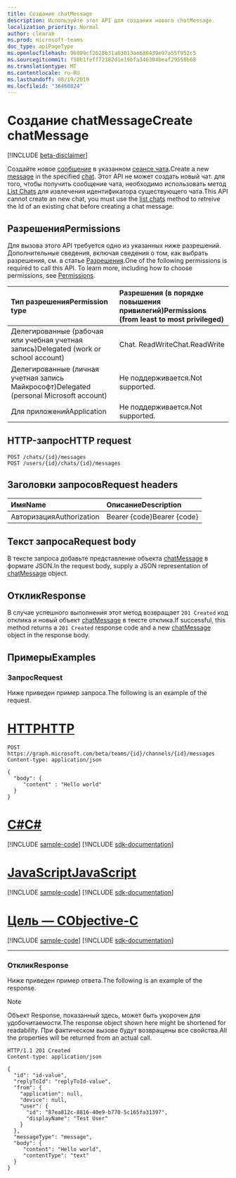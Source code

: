 ```yaml
---
title: Создание chatMessage
description: Используйте этот API для создания нового chatMessage.
localization_priority: Normal
author: clearab
ms.prod: microsoft-teams
doc_type: apiPageType
ms.openlocfilehash: 96099cf2628b31a03013ae680439e97a55f952c5
ms.sourcegitcommit: f50b1feff72182d1e19bfa346304beaf29558b68
ms.translationtype: MT
ms.contentlocale: ru-RU
ms.lasthandoff: 08/19/2019
ms.locfileid: "36460824"
---
```

# <a name="create-chatmessage"></a><span data-ttu-id="3e83c-103">Создание chatMessage</span><span class="sxs-lookup"><span data-stu-id="3e83c-103">Create chatMessage</span></span>

[!INCLUDE [beta-disclaimer](../../includes/beta-disclaimer.md)]

<span data-ttu-id="3e83c-104">Создайте новое [сообщение](../resources/chatmessage.md) в указанном [сеансе чата](../resources/chat.md).</span><span class="sxs-lookup"><span data-stu-id="3e83c-104">Create a new [message](../resources/chatmessage.md) in the specified [chat](../resources/chat.md).</span></span> <span data-ttu-id="3e83c-105">Этот API не может создать новый чат. для того, чтобы получить сообщение чата, необходимо использовать метод [List Chats](chat-list.md) для извлечения идентификатора существующего чата.</span><span class="sxs-lookup"><span data-stu-id="3e83c-105">This API cannot create an new chat, you must use the [list chats](chat-list.md) method to retreive the Id of an existing chat before creating a chat message.</span></span>

## <a name="permissions"></a><span data-ttu-id="3e83c-106">Разрешения</span><span class="sxs-lookup"><span data-stu-id="3e83c-106">Permissions</span></span>

<span data-ttu-id="3e83c-p102">Для вызова этого API требуется одно из указанных ниже разрешений. Дополнительные сведения, включая сведения о том, как выбрать разрешения, см. в статье [Разрешения](/graph/permissions-reference).</span><span class="sxs-lookup"><span data-stu-id="3e83c-p102">One of the following permissions is required to call this API. To learn more, including how to choose permissions, see [Permissions](/graph/permissions-reference).</span></span>

| <span data-ttu-id="3e83c-109">Тип разрешения</span><span class="sxs-lookup"><span data-stu-id="3e83c-109">Permission type</span></span>                        | <span data-ttu-id="3e83c-110">Разрешения (в порядке повышения привилегий)</span><span class="sxs-lookup"><span data-stu-id="3e83c-110">Permissions (from least to most privileged)</span></span> |
|:---------------------------------------|:--------------------------------------------|
| <span data-ttu-id="3e83c-111">Делегированные (рабочая или учебная учетная запись)</span><span class="sxs-lookup"><span data-stu-id="3e83c-111">Delegated (work or school account)</span></span>     | <span data-ttu-id="3e83c-112">Chat. ReadWrite</span><span class="sxs-lookup"><span data-stu-id="3e83c-112">Chat.ReadWrite</span></span> |
| <span data-ttu-id="3e83c-113">Делегированные (личная учетная запись Майкрософт)</span><span class="sxs-lookup"><span data-stu-id="3e83c-113">Delegated (personal Microsoft account)</span></span> | <span data-ttu-id="3e83c-114">Не поддерживается.</span><span class="sxs-lookup"><span data-stu-id="3e83c-114">Not supported.</span></span> |
| <span data-ttu-id="3e83c-115">Для приложений</span><span class="sxs-lookup"><span data-stu-id="3e83c-115">Application</span></span>                            | <span data-ttu-id="3e83c-116">Не поддерживается.</span><span class="sxs-lookup"><span data-stu-id="3e83c-116">Not supported.</span></span> |

## <a name="http-request"></a><span data-ttu-id="3e83c-117">HTTP-запрос</span><span class="sxs-lookup"><span data-stu-id="3e83c-117">HTTP request</span></span>

<!-- { "blockType": "ignored" } -->

```http
POST /chats/{id}/messages
POST /users/{id}/chats/{id}/messages
```

## <a name="request-headers"></a><span data-ttu-id="3e83c-118">Заголовки запросов</span><span class="sxs-lookup"><span data-stu-id="3e83c-118">Request headers</span></span>

| <span data-ttu-id="3e83c-119">Имя</span><span class="sxs-lookup"><span data-stu-id="3e83c-119">Name</span></span>          | <span data-ttu-id="3e83c-120">Описание</span><span class="sxs-lookup"><span data-stu-id="3e83c-120">Description</span></span>   |
|:--------------|:--------------|
| <span data-ttu-id="3e83c-121">Авторизация</span><span class="sxs-lookup"><span data-stu-id="3e83c-121">Authorization</span></span> | <span data-ttu-id="3e83c-122">Bearer {code}</span><span class="sxs-lookup"><span data-stu-id="3e83c-122">Bearer {code}</span></span> |

## <a name="request-body"></a><span data-ttu-id="3e83c-123">Текст запроса</span><span class="sxs-lookup"><span data-stu-id="3e83c-123">Request body</span></span>

<span data-ttu-id="3e83c-124">В тексте запроса добавьте представление объекта [chatMessage](../resources/chatmessage.md) в формате JSON.</span><span class="sxs-lookup"><span data-stu-id="3e83c-124">In the request body, supply a JSON representation of [chatMessage](../resources/chatmessage.md) object.</span></span>

## <a name="response"></a><span data-ttu-id="3e83c-125">Отклик</span><span class="sxs-lookup"><span data-stu-id="3e83c-125">Response</span></span>

<span data-ttu-id="3e83c-126">В случае успешного выполнения этот метод возвращает `201 Created` код отклика и новый объект [chatMessage](../resources/chatmessage.md) в тексте отклика.</span><span class="sxs-lookup"><span data-stu-id="3e83c-126">If successful, this method returns a `201 Created` response code and a new [chatMessage](../resources/chatmessage.md) object in the response body.</span></span>

## <a name="examples"></a><span data-ttu-id="3e83c-127">Примеры</span><span class="sxs-lookup"><span data-stu-id="3e83c-127">Examples</span></span>

### <a name="request"></a><span data-ttu-id="3e83c-128">Запрос</span><span class="sxs-lookup"><span data-stu-id="3e83c-128">Request</span></span>

<span data-ttu-id="3e83c-129">Ниже приведен пример запроса.</span><span class="sxs-lookup"><span data-stu-id="3e83c-129">The following is an example of the request.</span></span>

# <a name="httptabhttp"></a>[<span data-ttu-id="3e83c-130">HTTP</span><span class="sxs-lookup"><span data-stu-id="3e83c-130">HTTP</span></span>](#tab/http)
<!-- {
  "blockType": "request",
  "name": "create_chatmessage_from_chat"
}-->

```http
POST https://graph.microsoft.com/beta/teams/{id}/channels/{id}/messages
Content-type: application/json

{
  "body": {
     "content" : "Hello world"
  }
}
```
# <a name="ctabcsharp"></a>[<span data-ttu-id="3e83c-131">C#</span><span class="sxs-lookup"><span data-stu-id="3e83c-131">C#</span></span>](#tab/csharp)
[!INCLUDE [sample-code](../includes/snippets/csharp/create-chatmessage-from-chat-csharp-snippets.md)]
[!INCLUDE [sdk-documentation](../includes/snippets/snippets-sdk-documentation-link.md)]

# <a name="javascripttabjavascript"></a>[<span data-ttu-id="3e83c-132">JavaScript</span><span class="sxs-lookup"><span data-stu-id="3e83c-132">JavaScript</span></span>](#tab/javascript)
[!INCLUDE [sample-code](../includes/snippets/javascript/create-chatmessage-from-chat-javascript-snippets.md)]
[!INCLUDE [sdk-documentation](../includes/snippets/snippets-sdk-documentation-link.md)]

# <a name="objective-ctabobjc"></a>[<span data-ttu-id="3e83c-133">Цель — C</span><span class="sxs-lookup"><span data-stu-id="3e83c-133">Objective-C</span></span>](#tab/objc)
[!INCLUDE [sample-code](../includes/snippets/objc/create-chatmessage-from-chat-objc-snippets.md)]
[!INCLUDE [sdk-documentation](../includes/snippets/snippets-sdk-documentation-link.md)]

---


### <a name="response"></a><span data-ttu-id="3e83c-134">Отклик</span><span class="sxs-lookup"><span data-stu-id="3e83c-134">Response</span></span>

<span data-ttu-id="3e83c-135">Ниже приведен пример ответа.</span><span class="sxs-lookup"><span data-stu-id="3e83c-135">The following is an example of the response.</span></span>

> [!NOTE]
> <span data-ttu-id="3e83c-136">Объект Response, показанный здесь, может быть укорочен для удобочитаемости.</span><span class="sxs-lookup"><span data-stu-id="3e83c-136">The response object shown here might be shortened for readability.</span></span> <span data-ttu-id="3e83c-137">При фактическом вызове будут возвращены все свойства.</span><span class="sxs-lookup"><span data-stu-id="3e83c-137">All the properties will be returned from an actual call.</span></span>

<!-- {
  "blockType": "response",
  "truncated": true,
  "@odata.type": "microsoft.graph.chatMessage"
} -->

```http
HTTP/1.1 201 Created
Content-type: application/json

{
  "id": "id-value",
  "replyToId": "replyToId-value",
  "from": {
    "application": null,
    "device": null,
    "user": {
      "id": "87ea812c-8816-40e9-b770-5c165fa31397",
      "displayName": "Test User"
    }
  },
  "messageType": "message",
  "body": {
     "content": "Hello world",
     "contentType": "text"
  }
}
```

<!-- uuid: 16cd6b66-4b1a-43a1-adaf-3a886856ed98
2019-02-04 14:57:30 UTC -->
<!-- {
  "type": "#page.annotation",
  "description": "Create chatMessage",
  "keywords": "",
  "section": "documentation",
  "tocPath": "",
  "suppressions": [
  ]
}-->
